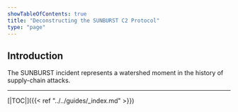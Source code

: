 ```yaml
---
showTableOfContents: true
title: "Deconstructing the SUNBURST C2 Protocol"
type: "page"
---
```

## Introduction
The SUNBURST incident represents a watershed moment in the history of supply-chain attacks.


---
[|TOC|]({{< ref "../../guides/_index.md" >}})

